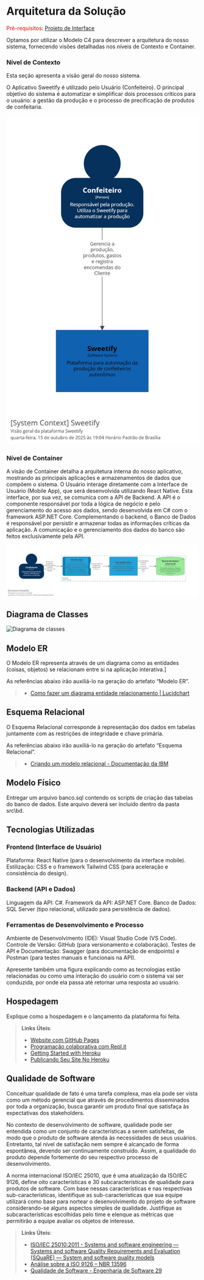 # Arquitetura da Solução

<span style="color:red">Pré-requisitos: <a href="3-Projeto de Interface.md"> Projeto de Interface</a></span>

Optamos por utilizar o Modelo C4 para descrever a arquitetura do nosso sistema, fornecendo visões detalhadas nos níveis de Contexto e Container.

### Nível de Contexto

Esta seção apresenta a visão geral do nosso sistema.

O Aplicativo Sweetify é utilizado pelo Usuário (Confeiteiro). O principal objetivo do sistema é automatizar e simplificar dois processos críticos para o usuário: a gestão da produção e o processo de precificação de produtos de confeitaria.

![Modelo C4 Nível Contexto](img/C4-Contexto.jpg)

### Nível de Container

A visão de Container detalha a arquitetura interna do nosso aplicativo, mostrando as principais aplicações e armazenamentos de dados que compõem o sistema. O Usuário interage diretamente com a Interface de Usuário (Mobile App), que será desenvolvida utilizando React Native. Esta interface, por sua vez, se comunica com a API de Backend. A API é o componente responsável por toda a lógica de negócio e pelo gerenciamento do acesso aos dados, sendo desenvolvida em C# com o framework ASP.NET Core. Complementando o backend, o Banco de Dados é responsável por persistir e armazenar todas as informações críticas da aplicação. A comunicação e o gerenciamento dos dados do banco são feitos exclusivamente pela API.

![Modelo C4 Nível Container](img/C4-Container.jpg)


## Diagrama de Classes

![Diagrama de classes](img/C4-Diagrama-de-classes.png)

## Modelo ER

O Modelo ER representa através de um diagrama como as entidades (coisas, objetos) se relacionam entre si na aplicação interativa.]

As referências abaixo irão auxiliá-lo na geração do artefato “Modelo ER”.

> - [Como fazer um diagrama entidade relacionamento | Lucidchart](https://www.lucidchart.com/pages/pt/como-fazer-um-diagrama-entidade-relacionamento)

## Esquema Relacional

O Esquema Relacional corresponde à representação dos dados em tabelas juntamente com as restrições de integridade e chave primária.
 
As referências abaixo irão auxiliá-lo na geração do artefato “Esquema Relacional”.

> - [Criando um modelo relacional - Documentação da IBM](https://www.ibm.com/docs/pt-br/cognos-analytics/10.2.2?topic=designer-creating-relational-model)

## Modelo Físico

Entregar um arquivo banco.sql contendo os scripts de criação das tabelas do banco de dados. Este arquivo deverá ser incluído dentro da pasta src\bd.

## Tecnologias Utilizadas

### Frontend (Interface de Usuário)
Plataforma: React Native (para o desenvolvimento da interface mobile).
Estilização: CSS e o framework Tailwind CSS (para aceleração e consistência do design).

### Backend (API e Dados)
Linguagem da API: C#.
Framework da API: ASP.NET Core.
Banco de Dados: SQL Server (tipo relacional, utilizado para persistência de dados).

### Ferramentas de Desenvolvimento e Processo
Ambiente de Desenvolvimento (IDE): Visual Studio Code (VS Code).
Controle de Versão: GitHub (para versionamento e colaboração).
Testes de API e Documentação: Swagger (para documentação de endpoints) e Postman (para testes manuais e funcionais na API).

Apresente também uma figura explicando como as tecnologias estão relacionadas ou como uma interação do usuário com o sistema vai ser conduzida, por onde ela passa até retornar uma resposta ao usuário.

## Hospedagem

Explique como a hospedagem e o lançamento da plataforma foi feita.

> **Links Úteis**:
>
> - [Website com GitHub Pages](https://pages.github.com/)
> - [Programação colaborativa com Repl.it](https://repl.it/)
> - [Getting Started with Heroku](https://devcenter.heroku.com/start)
> - [Publicando Seu Site No Heroku](http://pythonclub.com.br/publicando-seu-hello-world-no-heroku.html)

## Qualidade de Software

Conceituar qualidade de fato é uma tarefa complexa, mas ela pode ser vista como um método gerencial que através de procedimentos disseminados por toda a organização, busca garantir um produto final que satisfaça às expectativas dos stakeholders.

No contexto de desenvolvimento de software, qualidade pode ser entendida como um conjunto de características a serem satisfeitas, de modo que o produto de software atenda às necessidades de seus usuários. Entretanto, tal nível de satisfação nem sempre é alcançado de forma espontânea, devendo ser continuamente construído. Assim, a qualidade do produto depende fortemente do seu respectivo processo de desenvolvimento.

A norma internacional ISO/IEC 25010, que é uma atualização da ISO/IEC 9126, define oito características e 30 subcaracterísticas de qualidade para produtos de software.
Com base nessas características e nas respectivas sub-características, identifique as sub-características que sua equipe utilizará como base para nortear o desenvolvimento do projeto de software considerando-se alguns aspectos simples de qualidade. Justifique as subcaracterísticas escolhidas pelo time e elenque as métricas que permitirão a equipe avaliar os objetos de interesse.

> **Links Úteis**:
>
> - [ISO/IEC 25010:2011 - Systems and software engineering — Systems and software Quality Requirements and Evaluation (SQuaRE) — System and software quality models](https://www.iso.org/standard/35733.html/)
> - [Análise sobre a ISO 9126 – NBR 13596](https://www.tiespecialistas.com.br/analise-sobre-iso-9126-nbr-13596/)
> - [Qualidade de Software - Engenharia de Software 29](https://www.devmedia.com.br/qualidade-de-software-engenharia-de-software-29/18209/)
